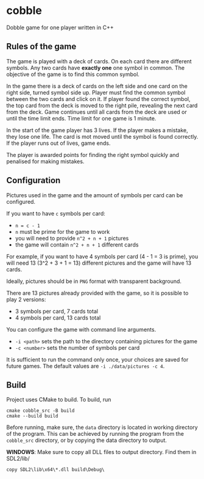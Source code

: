 # cobble
Dobble game for one player written in C++


## Rules of the game

The game is played with a deck of cards. On each card there are different symbols. Any two cards have **exactly one** one symbol in common. The objective of the game is to find this common symbol.

In the game there is a deck of cards on the left side and one card on the right side, turned symbol side up. Player must find the common symbol between the two cards and click on it. If player found the correct symbol, the top card from the deck is moved to the right pile, revealing the next card from the deck. Game continues until all cards from the deck are used or until the time limit ends. Time limit for one game is 1 minute.

In the start of the game player has 3 lives. If the player makes a mistake, they lose one life. The card is mot moved until the symbol is found correctly. If the player runs out of lives, game ends.

The player is awarded points for finding the right symbol quickly and penalised for making mistakes.

## Configuration

Pictures used in the game and the amount of symbols per card can be configured.

If you want to have `c` symbols per card:
  - `n = c - 1`
  - `n` must be prime for the game to work
  - you will need to provide `n^2 + n + 1` pictures
  - the game will contain `n^2 + n + 1` different cards

For example, if you want to have 4 symbols per card (4 - 1 = 3 is prime), you will need 13 (3^2 + 3 + 1 = 13) different pictures and the game will have 13 cards.

Ideally, pictures should be in `PNG` format with transparent background.

There are 13 pictures already provided with the game, so it is possible to play 2 versions:
  - 3 symbols per card, 7 cards total
  - 4 symbols per card, 13 cards total

You can configure the game with command line arguments.
- `-i <path>` sets the path to the directory containing pictures for the game
- `-c <number>` sets the number of symbols per card

It is sufficient to run the command only once, your choices are saved for future games. The default values are `-i ./data/pictures -c 4`.

## Build

Project uses CMake to build. To build, run

```
cmake cobble_src -B build
cmake --build build
```

Before running, make sure, the `data` directory is located in working directory of the program.
This can be achieved by running the program from the `cobble_src` directory, or by copying the
data directory to output.

**WINDOWS**: Make sure to copy all DLL files to output directory. Find them in SDL2/lib/
```
copy SDL2\lib\x64\*.dll build\Debug\
```


